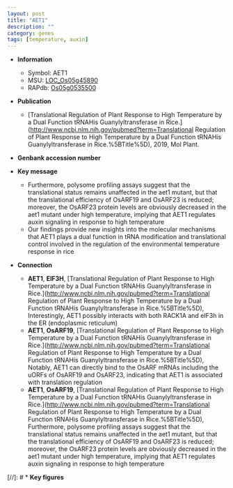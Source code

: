 ```yaml
---
layout: post
title: "AET1"
description: ""
category: genes
tags: [temperature, auxin]
---
```


* **Information**  
    + Symbol: AET1  
    + MSU: [LOC_Os05g45890](http://rice.uga.edu/cgi-bin/ORF_infopage.cgi?orf=LOC_Os05g45890)  
    + RAPdb: [Os05g0535500](https://rapdb.dna.affrc.go.jp/locus/?name=Os05g0535500)  

* **Publication**  
    + [Translational Regulation of Plant Response to High Temperature by a Dual Function tRNAHis Guanylyltransferase in Rice.](http://www.ncbi.nlm.nih.gov/pubmed?term=Translational Regulation of Plant Response to High Temperature by a Dual Function tRNAHis Guanylyltransferase in Rice.%5BTitle%5D), 2019, Mol Plant.

* **Genbank accession number**  

* **Key message**  
    + Furthermore, polysome profiling assays suggest that the translational status remains unaffected in the aet1 mutant, but that the translational efficiency of OsARF19 and OsARF23 is reduced; moreover, the OsARF23 protein levels are obviously decreased in the aet1 mutant under high temperature, implying that AET1 regulates auxin signaling in response to high temperature
    + Our findings provide new insights into the molecular mechanisms that AET1 plays a dual function in tRNA modification and translational control involved in the regulation of the environmental temperature response in rice

* **Connection**  
    + __AET1__, __EIF3H__, [Translational Regulation of Plant Response to High Temperature by a Dual Function tRNAHis Guanylyltransferase in Rice.](http://www.ncbi.nlm.nih.gov/pubmed?term=Translational Regulation of Plant Response to High Temperature by a Dual Function tRNAHis Guanylyltransferase in Rice.%5BTitle%5D),  Interestingly, AET1 possibly interacts with both RACK1A and eIF3h in the ER (endoplasmic reticulum)
    + __AET1__, __OsARF19__, [Translational Regulation of Plant Response to High Temperature by a Dual Function tRNAHis Guanylyltransferase in Rice.](http://www.ncbi.nlm.nih.gov/pubmed?term=Translational Regulation of Plant Response to High Temperature by a Dual Function tRNAHis Guanylyltransferase in Rice.%5BTitle%5D),  Notably, AET1 can directly bind to the OsARF mRNAs including the uORFs of OsARF19 and OsARF23, indicating that AET1 is associated with translation regulation
    + __AET1__, __OsARF19__, [Translational Regulation of Plant Response to High Temperature by a Dual Function tRNAHis Guanylyltransferase in Rice.](http://www.ncbi.nlm.nih.gov/pubmed?term=Translational Regulation of Plant Response to High Temperature by a Dual Function tRNAHis Guanylyltransferase in Rice.%5BTitle%5D),  Furthermore, polysome profiling assays suggest that the translational status remains unaffected in the aet1 mutant, but that the translational efficiency of OsARF19 and OsARF23 is reduced; moreover, the OsARF23 protein levels are obviously decreased in the aet1 mutant under high temperature, implying that AET1 regulates auxin signaling in response to high temperature

[//]: # * **Key figures**  


